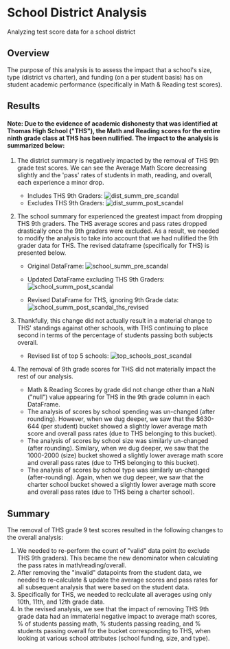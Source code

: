 # School District Analysis
Analyzing test score data for a school district

## Overview
The purpose of this analysis is to assess the impact that a school's size, type (district vs charter), and funding (on a per student basis) has on student academic performance (specifically in Math & Reading test scores). 


## Results
#### Note: Due to the evidence of academic dishonesty that was identified at Thomas High School ("THS"), the Math and Reading scores for the entire ninth grade class at THS has been nullified. The impact to the analysis is summarized below:
1. The district summary is negatively impacted by the removal of THS 9th grade test scores. We can see the Average Math Score decreasing slightly and the 'pass' rates of students in math, reading, and overall, each experience a minor drop.

    - Includes THS 9th Graders:
![dist_summ_pre_scandal](https://user-images.githubusercontent.com/97985062/154777484-a130beef-5111-498b-b276-09717066f6e0.png)
    - Excludes THS 9th Graders:
![dist_summ_post_scandal](https://user-images.githubusercontent.com/97985062/154777231-f162b783-b12f-4ca0-bf15-e5023e77e95b.png)


2. The school summary for experienced the greatest impact from dropping THS 9th graders. The THS average scores and pass rates dropped drastically once the 9th graders were excluded. As a result, we needed to modify the analysis to take into account that we had nullified the 9th grader data for THS. The revised dataframe (specifically for THS) is presented below.

    - Original DataFrame:
![school_summ_pre_scandal](https://user-images.githubusercontent.com/97985062/154777236-1a0cc104-f5e0-49f7-86ef-764244ee21e9.png)

    - Updated DataFrame excluding THS 9th Graders:
![school_summ_post_scandal](https://user-images.githubusercontent.com/97985062/154777240-33a371f3-68f9-41d1-bee3-4c1cca90afd7.png)

    - Revised DataFrame for THS, ignoring 9th Grade data:
![school_summ_post_scandal_ths_revised](https://user-images.githubusercontent.com/97985062/154777243-b680fc10-7661-41b1-8119-dd06ef7239b9.png)

3. Thankfully, this change did not actually result in a material change to THS' standings against other schools, with THS continuing to place second in terms of the percentage of students passing both subjects overall.

    - Revised list of top 5 schools:
![top_schools_post_scandal](https://user-images.githubusercontent.com/97985062/154777277-1af81c4c-d275-4cad-9182-37ecedd3c556.png)


4. The removal of 9th grade scores for THS did not materially impact the rest of our analysis.
    - Math & Reading Scores by grade did not change other than a NaN ("null") value appearing for THS in the 9th grade column in each DataFrame.
    - The analysis of scores by school spending was un-changed (after rounding). However, when we dug deeper, we saw that the $630-644 (per student) bucket showed a slightly lower average math score and overall pass rates (due to THS belonging to this bucket).
    - The analysis of scores by school size was similarly un-changed (after rounding). Similary, when we dug deeper, we saw that the 1000-2000 (size) bucket showed a slightly lower average math score and overall pass rates (due to THS belonging to this bucket).
    - The analysis of scores by school type was similarly un-changed (after-rounding). Again, when we dug depeer, we saw that the charter school bucket showed a slightly lower average math score and overall pass rates (due to THS being a charter school).

## Summary
The removal of THS grade 9 test scores resulted in the following changes to the overall analysis:
1. We needed to re-perform the count of "valid" data point (to exclude THS 9th graders). This became the new denominator when calculating the pass rates in math/reading/overall.
2. After removing the "invalid" datapoints from the student data, we needed to re-calculate & update the average scores and pass rates for all subsequent analysis that were based on the student data.
3. Specifically for THS, we needed to reclculate all averages using only 10th, 11th, and 12th grade data. 
4. In the revised analysis, we see that the impact of removing THS 9th grade data had an immaterial negative impact to average math scores, % of students passing math, % students passing reading, and % students passing overall for the bucket corresponding to THS, when looking at various school attributes (school funding, size, and type).